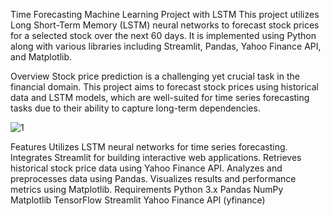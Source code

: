 Time Forecasting Machine Learning Project with LSTM
This project utilizes Long Short-Term Memory (LSTM) neural networks to forecast stock prices for a selected stock over the next 60 days. It is implemented using Python along with various libraries including Streamlit, Pandas, Yahoo Finance API, and Matplotlib.

Overview
Stock price prediction is a challenging yet crucial task in the financial domain. This project aims to forecast stock prices using historical data and LSTM models, which are well-suited for time series forecasting tasks due to their ability to capture long-term dependencies.

![1](https://github.com/HamirAditya/Stock-Analysis-and-Prediction-Using-LSTM/assets/160116915/bd8c6399-177f-45fc-a6ef-63449330fdc7)

Features
Utilizes LSTM neural networks for time series forecasting.
Integrates Streamlit for building interactive web applications.
Retrieves historical stock price data using Yahoo Finance API.
Analyzes and preprocesses data using Pandas.
Visualizes results and performance metrics using Matplotlib.
Requirements
Python 3.x
Pandas
NumPy
Matplotlib
TensorFlow
Streamlit
Yahoo Finance API (yfinance)
